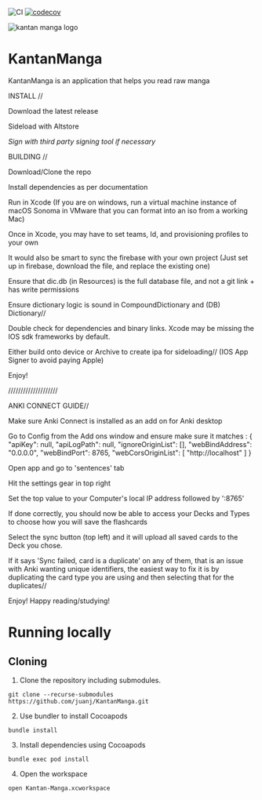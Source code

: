 ![CI](https://github.com/juanj/KantanManga/workflows/CI/badge.svg?branch=development)
[![codecov](https://codecov.io/gh/juanj/KantanManga/branch/development/graph/badge.svg)](https://codecov.io/gh/juanj/KantanManga)


![kantan manga logo](/img/repo-header.png)

# KantanManga
KantanManga is an application that helps you read raw manga


INSTALL //

Download the latest release

Sideload with Altstore

*Sign with third party signing tool if necessary*



BUILDING //

Download/Clone the repo

Install dependencies as per documentation

Run in Xcode (If you are on windows, run a virtual machine instance of macOS Sonoma in VMware that you can format into an iso from a working Mac)

Once in Xcode, you may have to set teams, Id, and provisioning profiles to your own

It would also be smart to sync the firebase with your own project (Just set up in firebase, download the file, and replace the existing one)

Ensure that dic.db (in Resources) is the full database file, and not a git link + has write permissions

Ensure dictionary logic is sound in CompoundDictionary and (DB) Dictionary//

Double check for dependencies and binary links. Xcode may be missing the IOS sdk frameworks by default.

Either build onto device or Archive to create ipa for sideloading// (IOS App Signer to avoid paying Apple)

Enjoy!

////////////////////


ANKI CONNECT GUIDE//

Make sure Anki Connect is installed as an add on for Anki desktop

Go to Config from the Add ons window and ensure make sure it matches : 
{
    "apiKey": null,
    "apiLogPath": null,
    "ignoreOriginList": [],
    "webBindAddress": "0.0.0.0",
    "webBindPort": 8765,
    "webCorsOriginList": [
        "http://localhost"
    ]
}


Open app and go to 'sentences' tab

Hit the settings gear in top right

Set the top value to your Computer's local IP address followed by ':8765'

If done correctly, you should now be able to access your Decks and Types to choose how you will save the flashcards

Select the sync button (top left) and it will upload all saved cards to the Deck you chose.

If it says 'Sync failed, card is a duplicate' on any of them, that is an issue with Anki wanting unique identifiers, the easiest way to fix it is by duplicating the card type you are using and then selecting that for the duplicates//

Enjoy! Happy reading/studying!



# Running locally

## Cloning
1. Clone the repository including submodules.
```
git clone --recurse-submodules https://github.com/juanj/KantanManga.git
```
2. Use bundler to install Cocoapods
```
bundle install
```
3. Install dependencies using Cocoapods
```
bundle exec pod install
```
4. Open the workspace
```
open Kantan-Manga.xcworkspace
```
